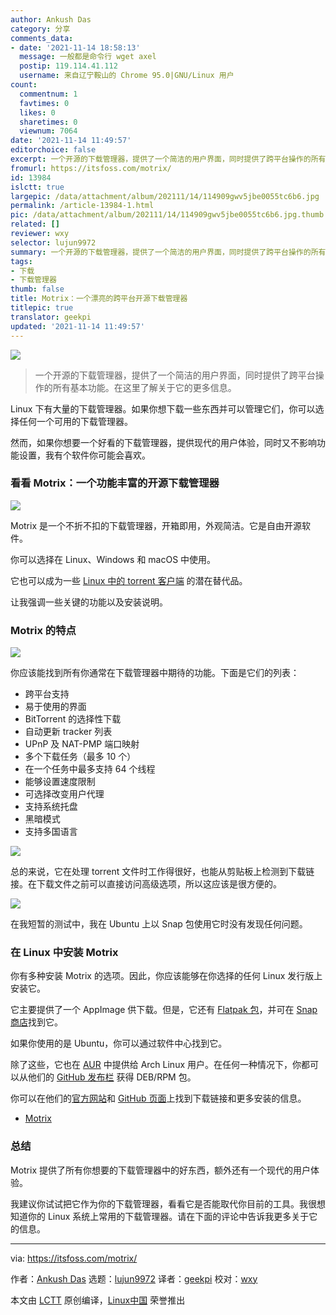 ```yaml
---
author: Ankush Das
category: 分享
comments_data:
- date: '2021-11-14 18:58:13'
  message: 一般都是命令行 wget axel
  postip: 119.114.41.112
  username: 来自辽宁鞍山的 Chrome 95.0|GNU/Linux 用户
count:
  commentnum: 1
  favtimes: 0
  likes: 0
  sharetimes: 0
  viewnum: 7064
date: '2021-11-14 11:49:57'
editorchoice: false
excerpt: 一个开源的下载管理器，提供了一个简洁的用户界面，同时提供了跨平台操作的所有基本功能。在这里了解关于它的更多信息。
fromurl: https://itsfoss.com/motrix/
id: 13984
islctt: true
largepic: /data/attachment/album/202111/14/114909gwv5jbe0055tc6b6.jpg
permalink: /article-13984-1.html
pic: /data/attachment/album/202111/14/114909gwv5jbe0055tc6b6.jpg.thumb.jpg
related: []
reviewer: wxy
selector: lujun9972
summary: 一个开源的下载管理器，提供了一个简洁的用户界面，同时提供了跨平台操作的所有基本功能。在这里了解关于它的更多信息。
tags:
- 下载
- 下载管理器
thumb: false
title: Motrix：一个漂亮的跨平台开源下载管理器
titlepic: true
translator: geekpi
updated: '2021-11-14 11:49:57'
---
```


![](/data/attachment/album/202111/14/114909gwv5jbe0055tc6b6.jpg)



> 
> 一个开源的下载管理器，提供了一个简洁的用户界面，同时提供了跨平台操作的所有基本功能。在这里了解关于它的更多信息。
> 
> 
> 


Linux 下有大量的下载管理器。如果你想下载一些东西并可以管理它们，你可以选择任何一个可用的下载管理器。


然而，如果你想要一个好看的下载管理器，提供现代的用户体验，同时又不影响功能设置，我有个软件你可能会喜欢。


### 看看 Motrix：一个功能丰富的开源下载管理器


![](/data/attachment/album/202111/14/114957fy784p9p56wdc7m7.png)


Motrix 是一个不折不扣的下载管理器，开箱即用，外观简洁。它是自由开源软件。


你可以选择在 Linux、Windows 和 macOS 中使用。


它也可以成为一些 [Linux 中的 torrent 客户端](https://itsfoss.com/best-torrent-ubuntu/) 的潜在替代品。


让我强调一些关键的功能以及安装说明。


### Motrix 的特点


![](/data/attachment/album/202111/14/114958ccw1zyww402bbwuw.png)


你应该能找到所有你通常在下载管理器中期待的功能。下面是它们的列表：


* 跨平台支持
* 易于使用的界面
* BitTorrent 的选择性下载
* 自动更新 tracker 列表
* UPnP 及 NAT-PMP 端口映射
* 多个下载任务（最多 10 个）
* 在一个任务中最多支持 64 个线程
* 能够设置速度限制
* 可选择改变用户代理
* 支持系统托盘
* 黑暗模式
* 支持多国语言


![](/data/attachment/album/202111/14/114958phdr8zxrhrl2iyli.png)


总的来说，它在处理 torrent 文件时工作得很好，也能从剪贴板上检测到下载链接。在下载文件之前可以直接访问高级选项，所以这应该是很方便的。


![](/data/attachment/album/202111/14/114959hwnnn0nntucj59nw.png)


在我短暂的测试中，我在 Ubuntu 上以 Snap 包使用它时没有发现任何问题。


### 在 Linux 中安装 Motrix


你有多种安装 Motrix 的选项。因此，你应该能够在你选择的任何 Linux 发行版上安装它。


它主要提供了一个 AppImage 供下载。但是，它还有 [Flatpak 包](https://itsfoss.com/what-is-flatpak/)，并可在 [Snap 商店](https://itsfoss.com/enable-snap-support-linux-mint/)找到它。


如果你使用的是 Ubuntu，你可以通过软件中心找到它。


除了这些，它也在 [AUR](https://itsfoss.com/aur-arch-linux/) 中提供给 Arch Linux 用户。在任何一种情况下，你都可以从他们的 [GitHub 发布栏](https://github.com/agalwood/Motrix/releases) 获得 DEB/RPM 包。


你可以在他们的[官方网站](https://motrix.app/)和 [GitHub 页面](https://github.com/agalwood/Motrix)上找到下载链接和更多安装的信息。


* [Motrix](https://motrix.app/)


### 总结


Motrix 提供了所有你想要的下载管理器中的好东西，额外还有一个现代的用户体验。


我建议你试试把它作为你的下载管理器，看看它是否能取代你目前的工具。我很想知道你的 Linux 系统上常用的下载管理器。请在下面的评论中告诉我更多关于它的信息。




---


via: <https://itsfoss.com/motrix/>


作者：[Ankush Das](https://itsfoss.com/author/ankush/) 选题：[lujun9972](https://github.com/lujun9972) 译者：[geekpi](https://github.com/geekpi) 校对：[wxy](https://github.com/wxy)


本文由 [LCTT](https://github.com/LCTT/TranslateProject) 原创编译，[Linux中国](https://linux.cn/) 荣誉推出